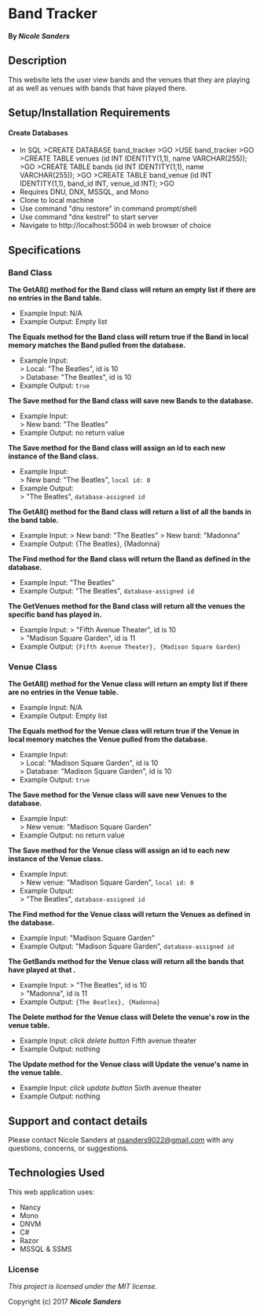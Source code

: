 # Band Tracker

#### By _**Nicole Sanders**_

## Description
This website lets the user view bands and the venues that they are playing at as well as venues with bands that have played there.

## Setup/Installation Requirements

#### Create Databases
* In SQL
\>CREATE DATABASE band_tracker
\>GO
\>USE band_tracker
\>GO
\>CREATE TABLE venues (id INT IDENTITY(1,1), name VARCHAR(255));
\>GO
\>CREATE TABLE bands (id INT IDENTITY(1,1), name VARCHAR(255));
\>GO
\>CREATE TABLE band_venue (id INT IDENTITY(1,1), band_id INT, venue_id INT);
\>GO
* Requires DNU, DNX, MSSQL, and Mono
* Clone to local machine
* Use command "dnu restore" in command prompt/shell
* Use command "dnx kestrel" to start server
* Navigate to http://localhost:5004 in web browser of choice

## Specifications

### Band Class
**The GetAll() method for the Band class will return an empty list if there are no entries in the Band table.**
* Example Input: N/A
* Example Output: Empty list

**The Equals method for the Band class will return true if the Band in local memory matches the Band pulled from the database.**
* Example Input:  
        > Local: "The Beatles", id is 10  
        > Database: "The Beatles", id is 10  
* Example Output: `true`

**The Save method for the Band class will save new Bands to the database.**
* Example Input:  
\> New band: "The Beatles"
* Example Output: no return value

**The Save method for the Band class will assign an id to each new instance of the Band class.**
* Example Input:  
\> New band: "The Beatles", `local id: 0`  
* Example Output:  
\> "The Beatles", `database-assigned id`  

**The GetAll() method for the Band class will return a list of all the bands in the band table.**
* Example Input:
\> New band: "The Beatles"
\> New band: "Madonna"
* Example Output: {The Beatles}, {Madonna}

**The Find method for the Band class will return the Band as defined in the database.**
* Example Input: "The Beatles"
* Example Output: "The Beatles", `database-assigned id`

**The GetVenues method for the Band class will return all the venues the specific band has played in.**
* Example Input:
        > "Fifth Avenue Theater", id is 10  
        > "Madison Square Garden", id is 11  
* Example Output: `{Fifth Avenue Theater}, {Madison Square Garden}`


### Venue Class
**The GetAll() method for the Venue class will return an empty list if there are no entries in the Venue table.**
* Example Input: N/A
* Example Output: Empty list

**The Equals method for the Venue class will return true if the Venue in local memory matches the Venue pulled from the database.**
* Example Input:  
        > Local: "Madison Square Garden", id is 10  
        > Database: "Madison Square Garden", id is 10  
* Example Output: `true`

**The Save method for the Venue class will save new Venues to the database.**
* Example Input:  
\> New venue: "Madison Square Garden"
* Example Output: no return value

**The Save method for the Venue class will assign an id to each new instance of the Venue class.**
* Example Input:  
\> New venue: "Madison Square Garden", `local id: 0`  
* Example Output:  
\> "The Beatles", `database-assigned id`  

**The Find method for the Venue class will return the Venues as defined in the database.**
* Example Input: "Madison Square Garden"
* Example Output: "Madison Square Garden", `database-assigned id`

**The GetBands method for the Venue class will return all the bands that have played at that .**
* Example Input:
        > "The Beatles", id is 10  
        > "Madonna", id is 11  
* Example Output: `{The Beatles}, {Madonna}`

**The Delete method for the Venue class will Delete the venue's row in the venue table.**
* Example Input: *click delete button* Fifth avenue theater
* Example Output: nothing

**The Update method for the Venue class will Update the venue's name in the venue table.**
* Example Input: *click update button* Sixth avenue theater
* Example Output: nothing


## Support and contact details

Please contact Nicole Sanders at nsanders9022@gmail.com with any questions, concerns, or suggestions.

## Technologies Used

This web application uses:
* Nancy
* Mono
* DNVM
* C#
* Razor
* MSSQL & SSMS

### License

*This project is licensed under the MIT license.*

Copyright (c) 2017 **_Nicole Sanders_**
